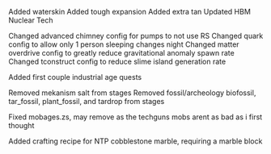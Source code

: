 Added waterskin
Added tough expansion
Added extra tan
Updated HBM Nuclear Tech

Changed advanced chimney config for pumps to not use RS
Changed quark config to allow only 1 person sleeping changes night
Changed matter overdrive config to greatly reduce gravitational anomaly spawn rate
Changed tconstruct config to reduce slime island generation rate

Added first couple industrial age quests

Removed mekanism salt from stages
Removed fossil/archeology biofossil, tar_fossil, plant_fossil, and tardrop from stages

Fixed mobages.zs, may remove as the techguns mobs arent as bad as i first thought

Added crafting recipe for NTP cobblestone marble, requiring a marble block